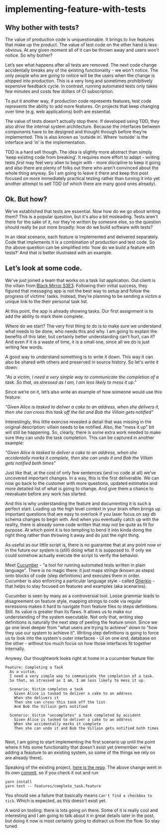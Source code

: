 # implementing-feature-with-tests

## Why bother with tests?

The value of production code is unquestionable. It brings to live features that make up the product. The value of test code on the other hand is less obvious. At any given moment all of it can be thrown away and users won't notice. So why bother?

Let’s see what happens after all tests are removed. The next code change accidentally breaks any of the existing functionality - we won't notice. The only people who are going to notice will be the users when the change is shipped into production. This is a very long and sometimes prohibitively expensive feedback cycle. In contrast, running automated tests only takes few minutes and costs few dollars of CI subscription.

To put it another way, if production code represents features, test code represents the ability to add more features. On projects that keep changing over time (e.g. web applications) both are essential.

The value of tests doesn’t actually stop there. If developed using TDD, they also _drive_ the internal system architecture. Because the interfaces between components have to be designed and thought through before they’re implemented. This is also known as 'outside in’. Where ‘outside' is the interface and ‘in’ is the implementation.

TDD is a hard sell though. The idea is slightly more abstract than simply ‘keep existing code from breaking’. It requires more effort to adapt - writing tests _first_ may feel very alien to begin with - more discipline to keep it going and also there are plenty of folks out there who aren’t convinced about the whole thing anyway. So I am going to leave it there and keep this post focused on more immediately practical testing rather than turning it into yet another attempt to sell TDD (of which there are many good ones already).

## Ok. But how?

We've established that tests are essential. Now how do we go about writing them? This is a popular question, but it's also a bit misleading. Tests aren't there for the sake of it, nor they're written by someone else, so the question should really be put more broadly: how do we build software with tests?

In an ideal scenario, each feature is implemented and delivered separately. Code that implements it is a combination of production and test code. So the above question can be simplified into 'how do we build a feature with tests?’ And that is better illustrated with an example.

## Let’s look at some code.

We've just joined a team that works on a task list application. Out client is the villain from [Black Mirror S3E3](http://www.imdb.com/title/tt5709230/). Following their initial success, they figured that messaging app is not the best way to setup and follow the progress of victims’ tasks. Instead, they’re planning to be sending a victim a unique link to the their personal task list.

At this point, the app is already showing tasks. Our first assignment is to add the ability to mark them complete.

Where do we start? The very first thing to do is to make sure we understand what needs to be done, who needs this and why. I am going to explain the benefits of this later, but certainly better understanding can’t hurt, can it? And even if it is a waste of time, it is a small one, since all we do is just writing few words.

A good way to understand something is to write it down. This way it can also be shared with others and preserved in source history. So let's write it down:

_"As a victim, I need a very simple way to communicate the completion of a task. So that, as stressed as I am, I am less likely to mess it up."_

Since we’re on it, let’s also write an example of how someone would use this feature:

_"Given Alice is tasked to deliver a cake to an address, when she delivers it, then she can cross this task off the list and Bob the Villain gets notified"_

Interestingly, this little exercise revealed a detail that was missing in the original description: villain needs to be notified. Also, the "mess it up" bit will still be happening. So, clearly, there is some extra work needed to make sure they can undo the task completion. This can be captured in another example:

_"Given Alice is tasked to deliver a cake to an address, when she accidentally marks it complete, then she can undo it and Bob the Villain gets notified both times"_

Just like that, at the cost of only few sentences (and no code at all) we’ve uncovered important changes. In a way, this is the first deliverable. We can now go back to the customer with more questions, updated estimates and more detailed list of what is going to change. And give them a chance to reevaluate before any work has started.

And this is why understanding the feature and documenting it is such a perfect start. Loading up the high level context in your brain often brings up important questions that are easy to overlook if you laser focus on say db schema changes to begin with. And when you eventually catch up with the reality, there is already some code written that may not be quite as fit for purpose. At which point it is too tempting to bend it into kinda doing the right thing rather than throwing it away and do just the right thing.

As useful as our little script is, there is no guarantee that at any point now or in the future our system is (still) doing what it is supposed to. If only we could somehow actually execute the script to verify the behavior.

Meet [Cucumber](https://github.com/cucumber/cucumber-js) - "a tool for running automated tests written in plain language". There is no magic there: it just maps strings (known as steps) onto blocks of code (step definitions) and executes them in order. Cucumber is also enforcing a particular language style - called [Gherkin](https://github.com/cucumber/cucumber/wiki/Gherkin) - that helps to stay focused on features and examples (aka scenarios).

Cucumber is seen by many as a controversial tool. Loose grammar leads to disagreement on feature style, mapping strings to code via regular exressions makes it hard to navigate from feature files to steps definitions. Still. Its value is greater than its flaws. It allows us to make our understanding of the system executable. Not only that, writing step definitions is naturally the next step of peeling the feature onion. Since we go one level deeper from "what users are trying to achieve" down to "how they use our system to achieve it". Writing step definitions is going to force us to look into the system's outer interfaces - UI on one end, database on the other - without too much focus on how those interfaces fit together internally.

Anyway. Our thoughtwork looks right at home in a cucumber feature file:

```cucumber
Feature: Completing a Task
  As a victim,
  I need a very simple way to communicate the completion of a task.
  So that, as stressed as I am, I am less likely to mess it up.
    
  Scenario: Victim completes a task
    Given Alice is tasked to deliver a cake to an address
    When she delivers it
    Then she can cross this task off the list
    And Bob the Villain gets notified
  
  Scenario: Victim "uncompletes" a task completed by accident
    Given Alice is tasked to deliver a cake to an address
    When she accidentally marks it complete
    Then she can undo it and Bob the Villain gets notified both times
        
```

Next, I am going to start implementing the first scenario up until the point where it hits some functionality that doesn't exist yet (remember: we're adding a feauture to an existing system, so some of the things we rely on are already there).

Speaking of the existing project, [here is the repo](../..). The above change went in its own [commit](9d38e2aeba0819cbe4b9328ff4e039c9fcd99cac), so if you check it out and run

```
yarn install
yarn test -- features/complete_task.feature
```

You should see a failure that basically means `Can't find a checkbox to tick`. Which is expected, as this doesn't exist yet.

A word on tooling: there is lots going on there. Some of it is really cool and interesting and I am going to talk about it in great details later in the post, but doing it now is most certainly going to distract us from the flow. So stay tuned.
